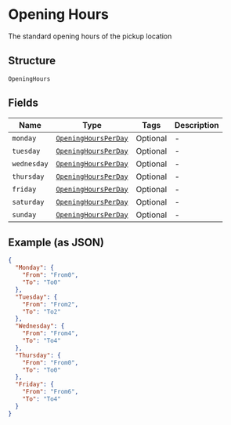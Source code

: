 
# Opening Hours

The standard opening hours of the pickup location

## Structure

`OpeningHours`

## Fields

| Name | Type | Tags | Description |
|  --- | --- | --- | --- |
| `monday` | [`OpeningHoursPerDay`](../../doc/models/opening-hours-per-day.md) | Optional | - |
| `tuesday` | [`OpeningHoursPerDay`](../../doc/models/opening-hours-per-day.md) | Optional | - |
| `wednesday` | [`OpeningHoursPerDay`](../../doc/models/opening-hours-per-day.md) | Optional | - |
| `thursday` | [`OpeningHoursPerDay`](../../doc/models/opening-hours-per-day.md) | Optional | - |
| `friday` | [`OpeningHoursPerDay`](../../doc/models/opening-hours-per-day.md) | Optional | - |
| `saturday` | [`OpeningHoursPerDay`](../../doc/models/opening-hours-per-day.md) | Optional | - |
| `sunday` | [`OpeningHoursPerDay`](../../doc/models/opening-hours-per-day.md) | Optional | - |

## Example (as JSON)

```json
{
  "Monday": {
    "From": "From0",
    "To": "To0"
  },
  "Tuesday": {
    "From": "From2",
    "To": "To2"
  },
  "Wednesday": {
    "From": "From4",
    "To": "To4"
  },
  "Thursday": {
    "From": "From0",
    "To": "To0"
  },
  "Friday": {
    "From": "From6",
    "To": "To4"
  }
}
```

